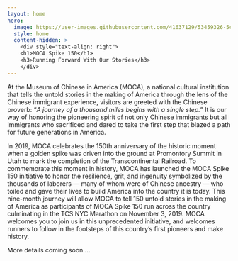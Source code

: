 ```yaml
---
layout: home
hero:
  image: https://user-images.githubusercontent.com/41637129/53459326-5cf12380-3a07-11e9-9131-0068ee8fe49d.png
  style: home
  content-hidden: >
    <div style="text-align: right">
    <h1>MOCA Spike 150</h1>
    <h3>Running Forward With Our Stories</h3>
    </div>
---
```


At the Museum of Chinese in America (MOCA), a national cultural institution that tells the untold stories in the making of America through the lens of the Chinese immigrant experience, visitors are greeted with the Chinese proverb: “*A journey of a thousand miles begins with a single step.*” It is our way of honoring the pioneering spirit of not only Chinese immigrants but all immigrants who sacrificed and dared to take the first step that blazed a path for future generations in America.

In 2019, MOCA celebrates the 150th anniversary of the historic moment when a golden spike was driven into the ground at Promontory Summit in Utah to mark the completion of the Transcontinental Railroad. To commemorate this moment in history, MOCA has launched the MOCA Spike 150 initiative to honor the resilience, grit, and ingenuity symbolized by the thousands of laborers — many of whom were of Chinese ancestry — who toiled and gave their lives to build America into the country it is today. This nine-month journey will allow MOCA to tell 150 untold stories in the making of America as participants of MOCA Spike 150 run across the country culminating in the TCS NYC Marathon on November 3, 2019. MOCA welcomes you to join us in this unprecedented initiative, and welcomes runners to follow in the footsteps of this country’s first pioneers and make history.

More details coming soon….

